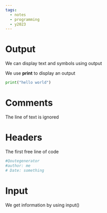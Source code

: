 ```yaml
---
tags:
  - notes
  - programming
  - y2023
---
```

# Output
We can display text and symbols using output

We use **print** to display an output

```python
print("hello world")
```

# Comments
The line of text is ignored

# Headers
The first free line of code 

```python
#Qoutegenerator
#author: me
# Date: something
```

# Input 
We get information by using input()